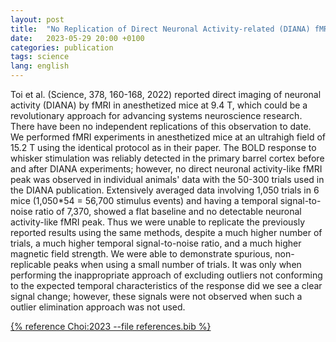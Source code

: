 ```yaml
---
layout: post
title:  "No Replication of Direct Neuronal Activity-related (DIANA) fMRI in Anesthetized Mice"
date:   2023-05-29 20:00 +0100
categories: publication
tags: science
lang: english
---
```


Toi et al. (Science, 378, 160-168, 2022) reported direct imaging of neuronal activity (DIANA) by fMRI in anesthetized mice at 9.4 T, which could be a revolutionary approach for advancing systems neuroscience research. There have been no independent replications of this observation to date. We performed fMRI experiments in anesthetized mice at an ultrahigh field of 15.2 T using the identical protocol as in their paper. The BOLD response to whisker stimulation was reliably detected in the primary barrel cortex before and after DIANA experiments; however, no direct neuronal activity-like fMRI peak was observed in individual animals' data with the 50-300 trials used in the DIANA publication. Extensively averaged data involving 1,050 trials in 6 mice (1,050*54 = 56,700 stimulus events) and having a temporal signal-to-noise ratio of 7,370, showed a flat baseline and no detectable neuronal activity-like fMRI peak. Thus we were unable to replicate the previously reported results using the same methods, despite a much higher number of trials, a much higher temporal signal-to-noise ratio, and a much higher magnetic field strength. We were able to demonstrate spurious, non-replicable peaks when using a small number of trials. It was only when performing the inappropriate approach of excluding outliers not conforming to the expected temporal characteristics of the response did we see a clear signal change; however, these signals were not observed when such a outlier elimination approach was not used.

[{% reference Choi:2023 --file references.bib %}](https://www.biorxiv.org/content/10.1101/2023.05.26.542419v1)

